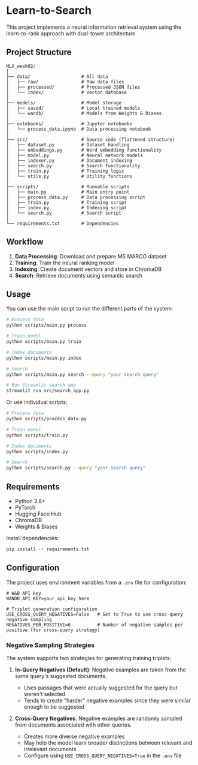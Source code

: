 # Learn-to-Search

This project implements a neural information retrieval system using the learn-to-rank approach with dual-tower architecture.

## Project Structure

```
MLX_week02/
│
├── data/                   # All data
│   ├── raw/                # Raw data files
│   ├── processed/          # Processed JSON files
│   └── index/              # Vector database
│
├── models/                 # Model storage 
│   ├── saved/              # Local trained models
│   └── wandb/              # Models from Weights & Biases
│
├── notebooks/              # Jupyter notebooks
│   └── process_data.ipynb  # Data processing notebook
│
├── src/                    # Source code (flattened structure)
│   ├── dataset.py          # Dataset handling
│   ├── embeddings.py       # Word embedding functionality
│   ├── model.py            # Neural network models
│   ├── indexer.py          # Document indexing
│   ├── search.py           # Search functionality
│   ├── train.py            # Training logic
│   └── utils.py            # Utility functions
│
├── scripts/                # Runnable scripts
│   ├── main.py             # Main entry point
│   ├── process_data.py     # Data processing script
│   ├── train.py            # Training script
│   ├── index.py            # Indexing script
│   └── search.py           # Search script
│
└── requirements.txt        # Dependencies
```

## Workflow

1. **Data Processing**: Download and prepare MS MARCO dataset
2. **Training**: Train the neural ranking model
3. **Indexing**: Create document vectors and store in ChromaDB
4. **Search**: Retrieve documents using semantic search

## Usage

You can use the main script to run the different parts of the system:

```bash
# Process data
python scripts/main.py process

# Train model
python scripts/main.py train

# Index documents
python scripts/main.py index

# Search
python scripts/main.py search --query "your search query"

# Run Streamlit search app
streamlit run src/search_app.py
```

Or use individual scripts:

```bash
# Process data
python scripts/process_data.py

# Train model
python scripts/train.py

# Index documents
python scripts/index.py

# Search
python scripts/search.py --query "your search query"
```

## Requirements

- Python 3.8+
- PyTorch
- Hugging Face Hub
- ChromaDB
- Weights & Biases

Install dependencies:

```bash
pip install -r requirements.txt
```

## Configuration

The project uses environment variables from a `.env` file for configuration:

```
# W&B API key
WANDB_API_KEY=your_api_key_here

# Triplet generation configuration
USE_CROSS_QUERY_NEGATIVES=False   # Set to True to use cross-query negative sampling
NEGATIVES_PER_POSITIVE=6          # Number of negative samples per positive (for cross-query strategy)
```

### Negative Sampling Strategies

The system supports two strategies for generating training triplets:

1. **In-Query Negatives (Default)**: Negative examples are taken from the same query's suggested documents.
   - Uses passages that were actually suggested for the query but weren't selected
   - Tends to create "harder" negative examples since they were similar enough to be suggested

2. **Cross-Query Negatives**: Negative examples are randomly sampled from documents associated with other queries.
   - Creates more diverse negative examples
   - May help the model learn broader distinctions between relevant and irrelevant documents
   - Configure using `USE_CROSS_QUERY_NEGATIVES=True` in the `.env` file